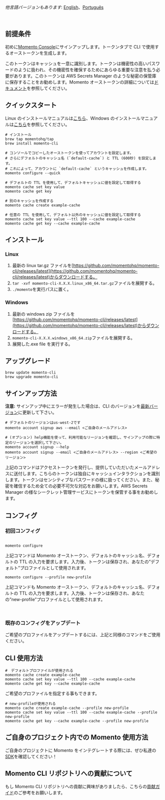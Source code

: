 _他言語バージョンもあります_: [English](README.md)、[Português](README.pt.md)



<br>

## 前提条件

初めに[Momento Console](https://console.gomomento.com)にサインアップします。トークンタブで CLI で使用するオーストークンを生成します。

このトークンはキャッシュを一意に識別します。トークンは機密性の高いパスワードのように扱われ、その機密性を確保するためにあらゆる重要な注意を払う必要があります。このトークンは AWS Secrets Manager のような秘密の保管庫に保存することをお勧めします。Momento オーストークンの詳細については[ドキュメント](https://docs.momentohq.com/develop/guides/working-with-momento-auth-tokens)を参照してください。

## クイックスタート

Linux のインストールマニュアルは[こちら](https://github.com/momentohq/momento-cli/blob/main/README.ja.md#linux)、Windows のインストールマニュアルは[こちら](https://github.com/momentohq/momento-cli/blob/main/README.ja.md#windows)を参照してください。

```
# インストール
brew tap momentohq/tap
brew install momento-cli

# コンソールでコピーしたオーストークンを使ってアカウントを設定します。
# さらにデフォルトのキャッシュ名 (`default-cache`) と TTL (600秒) を設定します。
# これによって、アカウントに `default-cache` というキャッシュを作成します。
momento configure --quick

# デフォルトの TTL を使用して、デフォルトキャッシュに値を設定して取得する
momento cache set key value
momento cache get key

# 別のキャッシュを作成する
momento cache create example-cache

# 任意の TTL を使用して、デフォルト以外のキャッシュに値を設定して取得する
momento cache set key value --ttl 100 --cache example-cache
momento cache get key --cache example-cache
```

## インストール

### Linux

1. 最新の linux tar.gz ファイルを[https://github.com/momentohq/momento-cli/releases/latest](https://github.com/momentohq/momento-cli/releases/latest)からダウンロードする。
2. `tar -xvf momento-cli-X.X.X.linux_x86_64.tar.gz`ファイルを展開する。
3. `./momento`を実行パスに置く。

### Windows

1. 最新の windows zip ファイルを[https://github.com/momentohq/momento-cli/releases/latest](https://github.com/momentohq/momento-cli/releases/latest)からダウンロードする。
2. `momento-cli-X.X.X.windows_x86_64.zip`ファイルを展開する。
3. 展開した.exe file を実行する。

## アップグレード

```
brew update momento-cli
brew upgrade momento-cli
```

## サインアップ方法

**注意:** サインアップ中にエラーが発生した場合は、CLI のバージョンを[最新バージョン](https://github.com/momentohq/momento-cli/releases/latest)に更新して下さい。

```
# デフォルトのリージョンはus-west-2です
momento account signup aws --email <ご自身のメールアドレス>

# (オプション) help機能を使って、利用可能なリージョンを確認し、サインアップの際に特定のリージョンを選択して下さい。
momento account signup --help
momento account signup --email <ご自身のメールアドレス> --region <ご希望のリージョン>
```

上記のコマンドはアクセストークンを発行し、提供していただいたメールアドレスに送付します。こちらのトークンは独自にキャッシュインタラクションを識別します。トークンはセンシティブなパスワードの様に扱ってください。また、秘密を確信するため全ての必要不可欠な対応をお願いします。AWS Secrets Manager の様なシークレット管理サービスにトークンを保管する事をお勧めします。

## コンフィグ

### 初回コンフィグ

```

momento configure

```

上記コマンドは Momento オーストークン、デフォルトのキャッシュ名、デフォルトの TTL の入力を要求します。入力後、トークンは保存され、あなたの”デフォルト”プロファイルとして使用されます。

```
momento configure --profile new-profile
```

上記コマンドも Momento オーストークン、デフォルトのキャッシュ名、デフォルトの TTL の入力を要求します。入力後、トークンは保存され、あなたの”new-profile”プロファイルとして使用されます。

<br>

### 既存のコンフィグをアップデート

ご希望のプロファイルをアップデートするには、上記と同様のコマンドをご使用ください。

## CLI 使用方法

```
#　デフォルトプロファイルが使用される
momento cache create example-cache
momento cache set key value --ttl 100 --cache example-cache
momento cache get key --cache example-cache

```

ご希望のプロファイルを指定する事もできます。

```
# new-profileが使用される
momento cache create example-cache --profile new-profile
momento cache set key value --ttl 100 --cache example-cache --profile new-profile
momento cache get key --cache example-cache --profile new-profile
```

## ご自身のプロジェクト内での Momento 使用方法

ご自身のプロジェクトに Momento をインテグレートする際には、ぜひ私達の[SDK](https://github.com/momentohq/client-sdk-examples)を確認してください！

## Momento CLI リポジトリへの貢献について

もし Momento CLI リポジトリへの貢献に興味がありましたら、こちらの[貢献ガイド](./CONTRIBUTING.ja.md)のご参考をお願いします。
